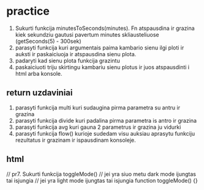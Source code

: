 # practice

1. Sukurti funkcija minutesToSeconds(minutes). Fn atspausdina ir grazina kiek sekundziu gautusi pavertum minutes skliausteliuose
   (getSeconds(5) - 300sek)
1. parasyti funkcija kuri argumentais paima kambario sienu ilgi ploti ir auksti
   ir paskaiciuoja ir atspausdina sienu plota.
1. padaryti kad sienu plota funkcija grazintu
1. paskaiciuoti triju skirtingu kambariu sienu plotus ir juos atspausdinti i html arba konsole.

## return uzdaviniai

1. parasyti funkcija multi kuri sudaugina pirma parametra su antru ir grazina
2. parasyti funkcija divide kuri padalina pirma parametra is antro ir grazina
3. parasyti funkcija avg kuri gauna 2 parametrus ir grazina ju vidurki
4. parasyti funkcija flow() kurioje sudedam visu auksiau aprasytu funkciju rezultatus ir grazinam ir ispausdinam konsoleje.

## html

// pr7. Sukurti funkcija toggleMode()
// jei yra siuo metu dark mode ijungtas tai isjungia
// jei yra light mode ijungtas tai isjungia
function toggleMode() {}
